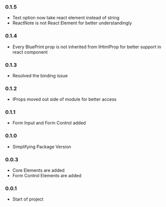 ### 0.1.5
* Text option now take react element instead of string
* ReactNote is not React Element for better understandingly

### 0.1.4
* Every BluePrint prop is not inherited from IHtmlProp for better support in react component

### 0.1.3
* Resolved the binding issue

### 0.1.2
* IProps moved out side of module for better access

### 0.1.1
* Form Input and Form Control added

### 0.1.0
* Simplifying Package Version

### 0.0.3
* Core Elements are added
* Form Control Elements are added

### 0.0.1
* Start of project
